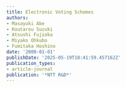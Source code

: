 ```yaml
---
title: Electronic Voting Schemes
authors:
- Masayuki Abe
- Koutarou Suzuki
- Atsushi Fujioka
- Miyako Ohkubo
- Fumitaka Hoshino
date: '2000-01-01'
publishDate: '2025-05-19T18:41:59.457162Z'
publication_types:
- article-journal
publication: '*NTT R&D*'
---
```

